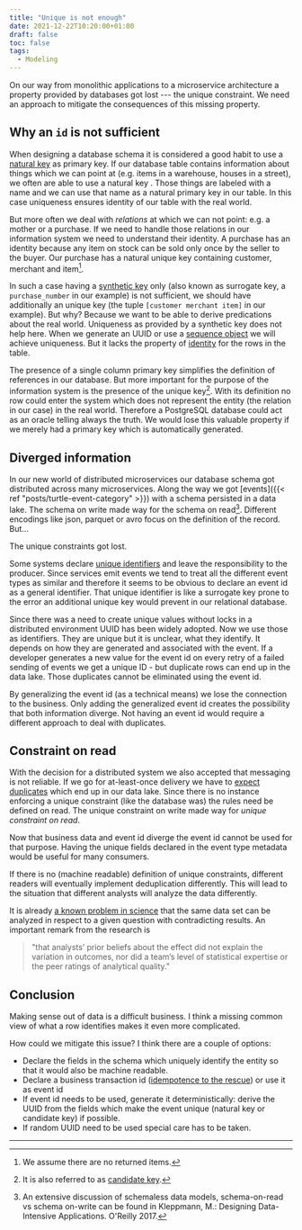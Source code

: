 ```yaml
---
title: "Unique is not enough"
date: 2021-12-22T10:20:00+01:00
draft: false
toc: false
tags:
  - Modeling
---
```


On our way from monolithic applications to a microservice architecture a
property provided by databases got lost --- the unique constraint.  We need an
approach to mitigate the consequences of this missing property.

## Why an `id` is not sufficient

When designing a database schema it is considered a good habit to use a [natural
key][natural] as primary key.  If our database table contains information about
things which we can point at (e.g. items in a warehouse, houses in a street), we
often are able to use a natural key .  Those things are labeled with a
name and we can use that name as a natural primary key in our table.  In this
case uniqueness ensures identity of our table with the real world.

But more often we deal with *relations* at which we can not point: e.g. a mother
or a purchase.  If we need to handle those relations in our information system
we need to understand their identity.  A purchase has an identity because any
item on stock can be sold only once by the seller to the buyer.  Our purchase
has a natural unique key containing customer, merchant and item[^a].

In such a case having a [synthetic key][surrogate] only (also known as surrogate
key, a `purchase_number` in our example) is not sufficient, we should have
additionally an unique key (the tuple `[customer merchant item]` in our
example).  But why?  Because we want to be able to derive predications about the
real world.  Uniqueness as provided by a synthetic key does not help here.  When
we generate an UUID or use a [sequence object][sequence] we will achieve
uniqueness.  But it lacks the property of [identity][identity] for the rows in
the table.

The presence of a single column primary key simplifies the definition of
references in our database.  But more important for the purpose of the
information system is the presence of the unique key[^1].  With its definition
no row could enter the system which does not represent the entity (the relation
in our case) in the real world.  Therefore a PostgreSQL database could act as an
oracle telling always the truth.  We would lose this valuable property if we
merely had a primary key which is automatically generated.


## Diverged information

In our new world of distributed microservices our database schema got
distributed across many microservices.  Along the way we got [events]({{< ref
"posts/turtle-event-category" >}}) with a schema persisted in a data lake.  The
schema on write made way for the schema on read[^2].  Different encodings like
json, parquet or avro focus on the definition of the record.  But...

The unique constraints got lost.

Some systems declare [unique identifiers][metadataeid] and leave the
responsibility to the producer.  Since services emit events we tend to treat all
the different event types as similar and therefore it seems to be obvious to
declare an event id as a general identifier.  That unique identifier is like a
surrogate key prone to the error an additional unique key would prevent in our
relational database.

Since there was a need to create unique values without locks in a distributed
environment UUID has been widely adopted.  Now we use those as identifiers.
They are unique but it is unclear, what they identify.  It depends on how they
are generated and associated with the event.  If a developer generates a new
value for the event id on every retry of a failed sending of events we get a unique
ID - but duplicate rows can end up in the data lake.  Those duplicates cannot be
eliminated using the event id.

By generalizing the event id (as a technical means) we lose the connection to
the business.  Only adding the generalized event id creates the possibility that
both information diverge.  Not having an event id would require a different
approach to deal with duplicates.

## Constraint on read

With the decision for a distributed system we also accepted that messaging is
not reliable.  If we go for at-least-once delivery we have to [expect
duplicates][leastonce] which end up in our data lake.  Since there is no
instance enforcing a unique constraint (like the database was) the rules need be
defined on read.  The unique constraint on write made way for *unique constraint
on read*.

Now that business data and event id diverge the event id cannot be used for that
purpose.  Having the unique fields declared in the event type metadata would be
useful for many consumers.

If there is no (machine readable) definition of unique constraints,
different readers will eventually implement deduplication differently.  This
will lead to the situation that different analysts will analyze the
data differently.

It is already [a known problem in science][psychology] that the same data set can
be analyzed in respect to a given question with contradicting results.  An
important remark from the research is

> "that analysts’ prior beliefs about the effect did not explain the variation
> in outcomes, nor did a team’s level of statistical expertise or the peer
> ratings of analytical quality."

## Conclusion

Making sense out of data is a difficult business.  I think a missing
common view of what a row identifies makes it even more complicated.

How could we mitigate this issue?  I think there are a couple of options:

- Declare the fields in the schema which uniquely identify the entity so that it
  would also be machine readable.
- Declare a business transaction id ([idempotence to the rescue][no-reliable])
  or use it as event id
- If event id needs to be used, generate it deterministically: derive the UUID
  from the fields which make the event unique (natural key or candidate key) if
  possible.
- If random UUID need to be used special care has to be taken.


[^a]: We assume there are no returned items.

[^1]: It is also referred to as [candidate
    key](https://en.wikipedia.org/wiki/Candidate_key).

[^2]: An extensive discussion of schemaless data models, schema-on-read vs schema
on-write can be found in Kleppmann, M.: Designing Data-Intensive
Applications. O'Reilly 2017.


-----------

[psychology]: https://www.psychologicalscience.org/publications/observer/obsonline/how-researchers-can-find-different-results-using-the-same-data.html
[surrogate]: https://en.wikipedia.org/wiki/Surrogate_key
[natural]: https://en.wikipedia.org/wiki/Natural_key
[identity]: https://en.wikipedia.org/wiki/Identity_relation
[sequence]: https://www.postgresql.org/docs/current/functions-sequence.html
[metadataeid]: https://nakadi.io/manual.html#definition_EventMetadata
[leastonce]: https://nakadi.io/manual.html#client-rebalancing
[no-reliable]: https://www.infoq.com/articles/no-reliable-messaging/
[turtle]: turtle-event-category
